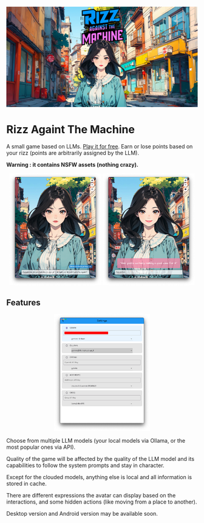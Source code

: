 ![1721655571938](image/README/1721655571938.png)

# Rizz Againt The Machine

A small game based on LLMs. [Play it for free](https://rizzatm.web.app/).
Earn or lose points based on your rizz (points are arbitrarily assigned by the LLM).

**Warning : it contains NSFW assets (nothing crazy).**

<p align="center">
  <img src="image/README/1721656715690.png" width="48%" />
  <img src="image/README/1721656670448.png" width="48%" />

</p>

## Features


<p align="center">
  <img src="image/README/1721656490980.png" width="50%" />
</p>


Choose from multiple LLM models (your local models via Ollama, or the most popular ones via API).

Quality of the game will be affected by the quality of the LLM model and its capabilities to follow the system prompts and stay in character.

Except for the clouded models, anything else is local and all information is stored in cache.

There are different expressions the avatar can display based on the interactions, and some hidden actions (like moving from a place to another).

Desktop version and Android version may be available soon.
